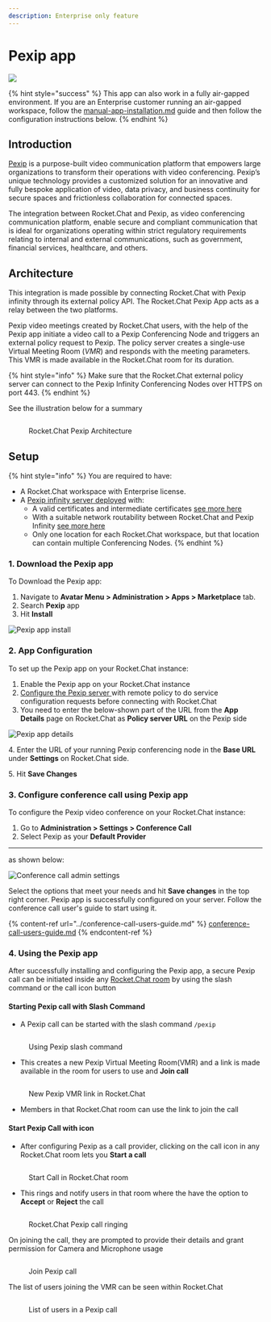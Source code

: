```yaml
---
description: Enterprise only feature
---
```


# Pexip app

![](<../../../.gitbook/assets/2021-06-10\_22-31-38 (3) (3) (3) (3) (3) (3) (3) (3) (3) (2) (3) (1) (1) (1) (1) (1) (26).jpg>)

{% hint style="success" %}
This app can also work in a fully air-gapped environment. If you are an Enterprise customer running an air-gapped workspace, follow the [manual-app-installation.md](../../../setup-and-configure/rocket.chat-air-gapped-deployment/manual-app-installation.md "mention") guide and then follow the configuration instructions below.
{% endhint %}

## Introduction

[Pexip](https://www.pexip.com/) is a purpose-built video communication platform that empowers large organizations to transform their operations with video conferencing. Pexip’s unique technology provides a customized solution for an innovative and fully bespoke application of video, data privacy, and business continuity for secure spaces and frictionless collaboration for connected spaces.

The integration between Rocket.Chat and Pexip, as video conferencing communication platform, enable secure and compliant communication that is ideal for organizations operating within strict regulatory requirements relating to internal and external communications, such as government, financial services, healthcare, and others.

## Architecture

This integration is made possible by connecting Rocket.Chat with Pexip infinity through its external policy API. The Rocket.Chat Pexip App acts as a relay between the two platforms.

Pexip video meetings created by Rocket.Chat users, with the help of the Pexip app initiate a video call to a Pexip Conferencing Node and triggers an external policy request to Pexip. The policy server creates a single-use Virtual Meeting Room (_VMR_) and responds with the meeting parameters.\
This VMR is made available in the Rocket.Chat room for its duration.

{% hint style="info" %}
Make sure that the Rocket.Chat external policy server can connect to the Pexip Infinity Conferencing Nodes over HTTPS on port 443.
{% endhint %}

See the illustration below for a summary

<figure><img src="../../../.gitbook/assets/RocketChat-Pexip.png" alt=""><figcaption><p>Rocket.Chat Pexip Architecture</p></figcaption></figure>

## Setup

{% hint style="info" %}
You are required to have:

* A Rocket.Chat workspace with Enterprise license.
* A [Pexip infinity server deployed](https://docs.pexip.com/admin/installation\_overview.htm) with:
  * A valid certificates and intermediate certificates [see more here](https://docs.pexip.com/admin/certificate\_management.htm)
  * With a suitable network routability between Rocket.Chat and Pexip Infinity [see more here](https://docs.pexip.com/admin/port\_usage.htm)
  * Only one location for each Rocket.Chat workspace, but that location can contain multiple Conferencing Nodes.
{% endhint %}

### 1. Download the Pexip app

To Download the Pexip app:

1. Navigate to **Avatar Menu > Administration > Apps > Marketplace** tab.
2. Search **Pexip** app
3. Hit **Install**

![Pexip app install](../../../.gitbook/assets/PexipAppInstall.png)

### 2. App Configuration

To set up the Pexip app on your Rocket.Chat instance:

1. Enable the Pexip app on your Rocket.Chat instance
2. [Configure the Pexip server ](https://docs.pexip.com/admin/integrate\_policy.htm)with remote policy to do service configuration requests before connecting with Rocket.Chat
3. You need to enter the below-shown part of the URL from the **App Details** page on Rocket.Chat as **Policy server URL** on the Pexip side

![Pexip app details](../../../.gitbook/assets/PexipAppDetails.png)

4\. Enter the URL of your running Pexip conferencing node in the **Base URL** under **Settings** on Rocket.Chat side.

5\. Hit **Save Changes**

### 3. Configure conference call using Pexip app

To configure the Pexip video conference on your Rocket.Chat instance:

1. Go to **Administration > Settings > Conference Call**
2. Select Pexip as your **Default Provider**

***

as shown below:

![Conference call admin settings](../../../.gitbook/assets/VideoConferenceAdminSettingsForPexip.png)

Select the options that meet your needs and hit **Save changes** in the top right corner. Pexip app is successfully configured on your server. Follow the conference call user's guide to start using it.

{% content-ref url="../conference-call-users-guide.md" %}
[conference-call-users-guide.md](../conference-call-users-guide.md)
{% endcontent-ref %}

### 4. Using the Pexip app

After successfully installing and configuring the Pexip app, a secure Pexip call can be initiated inside any [Rocket.Chat room](../../user-guides/rooms/) by using the slash command or the call icon button

#### Starting Pexip call with Slash Command

* A Pexip call can be started with the slash command `/pexip`

<figure><img src="../../../.gitbook/assets/Using Pexip slashcommand.png" alt=""><figcaption><p>Using Pexip slash command</p></figcaption></figure>

* This creates a new Pexip Virtual Meeting Room(VMR) and a link is made available in the room for users to use and **Join call**

<figure><img src="../../../.gitbook/assets/New Pexip VMR link in RocketChat.png" alt=""><figcaption><p>New Pexip VMR link in Rocket.Chat</p></figcaption></figure>

* Members in that Rocket.Chat room can use the link to join the call

#### Start Pexip Call with icon

* After configuring Pexip as a call provider, clicking on the call icon in any Rocket.Chat room lets you **Start a call**

<figure><img src="../../../.gitbook/assets/Start Call in RocketChat room.png" alt=""><figcaption><p>Start Call in Rocket.Chat room</p></figcaption></figure>

* This rings and notify users in that room where the have the option to **Accept** or **Reject** the call

<figure><img src="../../../.gitbook/assets/Rocket.Chat Pexip call ringing.png" alt=""><figcaption><p>Rocket.Chat Pexip call ringing</p></figcaption></figure>

On joining the call, they are prompted to provide their details and grant permission for Camera and Microphone usage

<figure><img src="../../../.gitbook/assets/Join Pexip call.png" alt=""><figcaption><p>Join Pexip call</p></figcaption></figure>

The list of users joining the VMR can be seen within Rocket.Chat

<figure><img src="../../../.gitbook/assets/List of users in a Pexip call.png" alt=""><figcaption><p>List of users in a Pexip call</p></figcaption></figure>
